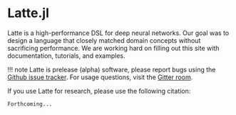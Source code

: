 # Latte.jl

Latte is a high-performance DSL for deep neural networks.  Our goal was to
design a language that closely matched domain concepts without sacrificing
performance.  We are working hard on filling out this site with documentation,
tutorials, and examples.

!!! note
    Latte is prelease (alpha) software, please report bugs using the [Github issue tracker](https://github.com/IntelLabs/Latte.jl/issues). For usage questions, visit the [Gitter room](https://gitter.im/IntelLabs/Latte.jl).

If you use Latte for research, please use the following citation:
```
Forthcoming...
```
